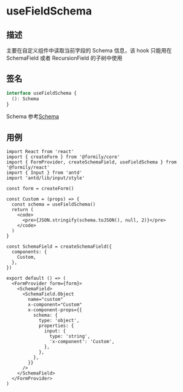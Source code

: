 # useFieldSchema

## 描述

主要在自定义组件中读取当前字段的 Schema 信息，该 hook 只能用在 SchemaField 或者 RecursionField 的子树中使用

## 签名

```ts
interface useFieldSchema {
  (): Schema
}
```

Schema 参考[Schema](/api/shared/schema)

## 用例

```tsx
import React from 'react'
import { createForm } from '@formily/core'
import { FormProvider, createSchemaField, useFieldSchema } from '@formily/react'
import { Input } from 'antd'
import 'antd/lib/input/style'

const form = createForm()

const Custom = (props) => {
  const schema = useFieldSchema()
  return (
    <code>
      <pre>{JSON.stringify(schema.toJSON(), null, 2)}</pre>
    </code>
  )
}

const SchemaField = createSchemaField({
  components: {
    Custom,
  },
})

export default () => (
  <FormProvider form={form}>
    <SchemaField>
      <SchemaField.Object
        name="custom"
        x-component="Custom"
        x-component-props={{
          schema: {
            type: 'object',
            properties: {
              input: {
                type: 'string',
                'x-component': 'Custom',
              },
            },
          },
        }}
      />
    </SchemaField>
  </FormProvider>
)
```
